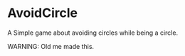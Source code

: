 # AvoidCircle
A Simple game about avoiding circles while being a circle.

WARNING:
Old me made this.